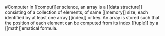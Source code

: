 #Computer 
In [[comput]]er science, an array is a [[data structure]] consisting of a collection of elements, of same [[memory]] size, each identified by at least one array [[index]] or key. An array is stored such that the position of each element can be computed from its index [[tuple]] by a [[math]]ematical formula.